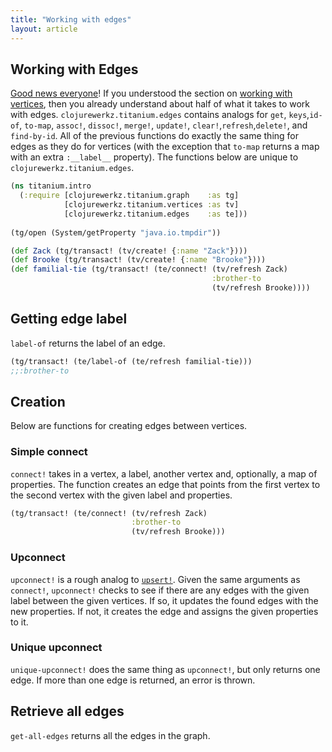 ```yaml
---
title: "Working with edges"
layout: article
---
```


## Working with Edges 

[Good news everyone](http://www.youtube.com/watch?v=1D1cap6yETA)! If
you understood the section on
[working with vertices](/articles/vertices.md), then you already
understand about half of what it takes to work with edges.
`clojurewerkz.titanium.edges` contains analogs for `get`,
`keys`,`id-of`, `to-map`, `assoc!`, `dissoc!`, `merge!`, `update!`,
`clear!`,`refresh`,`delete!`, and `find-by-id`. All of the previous
functions do exactly the same thing for edges as they do for vertices
(with the exception that `to-map` returns a map with an extra
`:__label__` property). The functions below are unique to
`clojurewerkz.titanium.edges`. 

``` clojure
(ns titanium.intro
  (:require [clojurewerkz.titanium.graph    :as tg]
            [clojurewerkz.titanium.vertices :as tv]
            [clojurewerkz.titanium.edges    :as te]))
            
(tg/open (System/getProperty "java.io.tmpdir"))            

(def Zack (tg/transact! (tv/create! {:name "Zack"})))
(def Brooke (tg/transact! (tv/create! {:name "Brooke"})))
(def familial-tie (tg/transact! (te/connect! (tv/refresh Zack)
                                             :brother-to 
                                             (tv/refresh Brooke))))
```

## Getting edge label
`label-of` returns the label of an edge. 

``` clojure
(tg/transact! (te/label-of (te/refresh familial-tie)))
;;:brother-to
```
## Creation

Below are functions for creating edges between vertices. 

### Simple connect

`connect!` takes in a vertex, a label, another vertex and, optionally,
a map of properties. The function creates an edge that points from the
first vertex to the second vertex with the given label and properties. 

``` clojure
(tg/transact! (te/connect! (tv/refresh Zack)
                           :brother-to 
                           (tv/refresh Brooke)))
```

### Upconnect

`upconnect!` is a rough analog to
[`upsert!`](/articles/vertices.html#upserting). Given the same
arguments as `connect!`, `upconnect!` checks to see if there are any
edges with the given label between the given vertices. If so, it
updates the found edges with the new properties. If not, it creates
the edge and assigns the given properties to it.

### Unique upconnect

`unique-upconnect!` does the same thing as `upconnect!`, but only
returns one edge. If more than one edge is returned, an error is
thrown.

## Retrieve all edges

`get-all-edges` returns all the edges in the graph.
